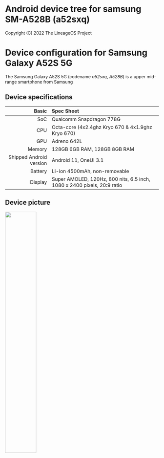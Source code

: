 # Android device tree for samsung SM-A528B (a52sxq)

Copyright (C) 2022 The LineageOS Project

Device configuration for Samsung Galaxy A52S 5G
===============================================
The Samsung Galaxy A52S 5G (codename _a52sxq_, _A528B_) is a upper mid-range smartphone from Samsung

## Device specifications
Basic    | Spec Sheet
--------:|:----------------------
SoC      | Qualcomm Snapdragon 778G
CPU      | Octa-core (4x2.4ghz Kryo 670 & 4x1.9ghz Kryo 670)
GPU      | Adreno 642L
Memory   | 128GB 6GB RAM, 128GB 8GB RAM
Shipped Android version | Android 11, OneUI 3.1
Battery  | Li-ion 4500mAh, non-removable
Display  | Super AMOLED, 120Hz, 800 nits, 6.5 inch, 1080 x 2400 pixels, 20:9 ratio

## Device picture
<img src="https://user-images.githubusercontent.com/70204635/189288678-d0d8f79b-6d43-4266-a9d0-ec291d86e16c.jpg" width="45%"/>

